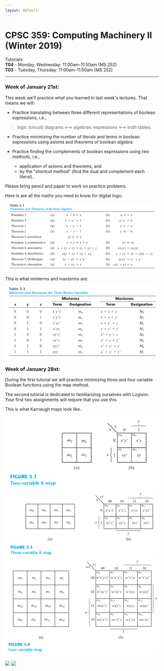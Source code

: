 ```yaml
---
layout: default
---
```


# CPSC 359: Computing Machinery II (Winter 2019)

Tutorials:  
**T04** - Monday, Wednesday: 11:00am-11:50am (MS 252)  
**T03** - Tuesday, Thursday: 11:00am-11:50am (MS 252)


----

### Week of January 21st:
This week we'll practice what you learned in last week's lectures. That means we will:

- Practice translating between three different representations of boolean expressions, i.e.,
 > logic (circuit) diagrams <--> algebraic expressions <--> truth tables.

- Practice minimizing the number of literals and terms in boolean expressions using axioms and theorems of boolean algebra.

- Practice finding the complements of boolean expressions using two methods, i.e.,
  * application of axioms and theorems, and
  * by the "shortcut method" (find the dual and complement each literal).

Please bring pencil and paper to work on practice problems.

Here is are all the maths you need to know for digital logic.

![complex mathematics](https://raw.githubusercontent.com/philstutorials/philstutorials.github.io/master/_data/postulates_theorems.png "complex mathematics")

This is what minterms and maxterms are:

![min_max_terms](https://raw.githubusercontent.com/philstutorials/philstutorials.github.io/master/_data/minmaxterms.png "more notation")

### Week of January 28st:
During the first tutorial we will practice minimizing three and four variable Boolean functions using the map method.

The second tutorial is dedicated to familiarizing ourselves with Logisim. Your first two assignments will require that you use this.

This is what Karnaugh maps look like..

![kmaps_2v](https://raw.githubusercontent.com/philstutorials/philstutorials.github.io/master/_data/kmap2.png "map method 2")
![kmaps_3v](https://raw.githubusercontent.com/philstutorials/philstutorials.github.io/master/_data/kmap3.png "map method 3")
![kmaps_4v](https://raw.githubusercontent.com/philstutorials/philstutorials.github.io/master/_data/kmap4.png "map method 4")

<div>
  <img src="http://lorempixel.com/200/200/"/>
  <img src="http://lorempixel.com/200/200/"/>
</div>
